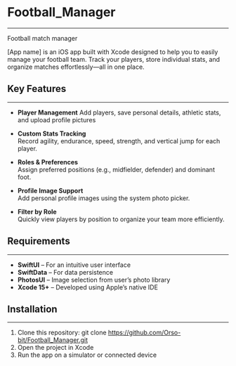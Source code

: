# Football_Manager

---

Football match manager

[App name] is an iOS app built with Xcode designed to help you to easily manage your football team. Track your players, store individual stats, and organize matches effortlessly—all in one place.

## Key Features

---

- **Player Management**
  Add players, save personal details, athletic stats, and upload profile pictures

- **Custom Stats Tracking**  
  Record agility, endurance, speed, strength, and vertical jump for each player.

- **Roles & Preferences**  
  Assign preferred positions (e.g., midfielder, defender) and dominant foot.

- **Profile Image Support**  
  Add personal profile images using the system photo picker.

- **Filter by Role**  
  Quickly view players by position to organize your team more efficiently. 

## Requirements

---

- **SwiftUI** – For an intuitive user interface
- **SwiftData** – For data persistence
- **PhotosUI** – Image selection from user’s photo library
- **Xcode 15+** – Developed using Apple’s native IDE

## Installation

---

1. Clone this repository: git clone <https://github.com/Orso-bit/Football_Manager.git>
2. Open the project in Xcode
3. Run the app on a simulator or connected device
